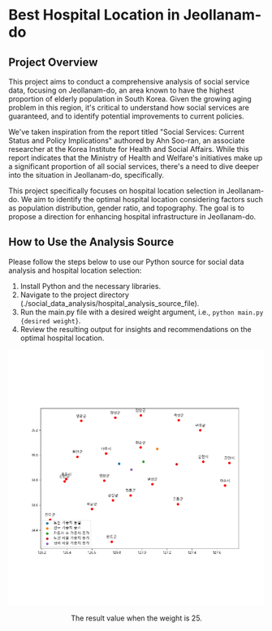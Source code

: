 # Best Hospital Location in Jeollanam-do 

## Project Overview

This project aims to conduct a comprehensive analysis of social service data, focusing on Jeollanam-do, an area known to have the highest proportion of elderly population in South Korea. Given the growing aging problem in this region, it's critical to understand how social services are guaranteed, and to identify potential improvements to current policies.

We've taken inspiration from the report titled "Social Services: Current Status and Policy Implications" authored by Ahn Soo-ran, an associate researcher at the Korea Institute for Health and Social Affairs. While this report indicates that the Ministry of Health and Welfare's initiatives make up a significant proportion of all social services, there's a need to dive deeper into the situation in Jeollanam-do, specifically.

This project specifically focuses on hospital location selection in Jeollanam-do. We aim to identify the optimal hospital location considering factors such as population distribution, gender ratio, and topography. The goal is to propose a direction for enhancing hospital infrastructure in Jeollanam-do.

## How to Use the Analysis Source

Please follow the steps below to use our Python source for social data analysis and hospital location selection:

1. Install Python and the necessary libraries.
2. Navigate to the project directory (./social_data_analysis/hospital_analysis_source_file).
3. Run the main.py file with a desired weight argument, i.e., `python main.py {desired weight}`.
4. Review the resulting output for insights and recommendations on the optimal hospital location.

![image](./src/Figure_1.png)

<div style="text-align: center;">

The result value when the weight is 25.

</div>
